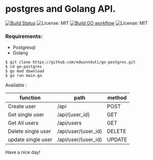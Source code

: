 # postgres and Golang API.

[![Build Status](https://travis-ci.com/edwinnduti/go-postgres.svg?branch=master)](https://travis-ci.com/edwinnduti/go-postgres)
![License: MIT](https://img.shields.io/badge/Language-Golang-blue.svg)
[![Build GO workflow](https://github.com/edwinnduti/go-postgres/actions/workflows/deploy.yaml/badge.svg?branch=master)](https://github.com/edwinnduti/go-postgres/actions/workflows/deploy.yaml)
![License: MIT](https://img.shields.io/badge/Database-POSTGRESQL-darkblue.svg)


### Requirements:
* Postgresql
* Golang

 ```
 $ git clone https://github.com/edwinnduti/go-postgres.git 
 $ cd go-postgres
 $ go mod download
 $ go run main.go
 ```

Available :

| function              |   path                    |   method  |
|   ----                |   ----                    |   ----    |
| Create user           |   /api			|	POST    |
| Get single user       |   /api/{user_id}			|	GET     |
| Get All users         |   /api/users                  |	GET     |
| Delete single user    |   /api/user/{user_id}		|	DELETE  |
| update single user    |   /api/user/{user_id}		|	UPDATE  |


 Have a nice day!

